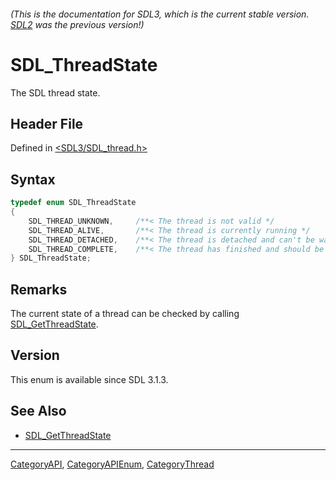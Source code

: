 ###### (This is the documentation for SDL3, which is the current stable version. [SDL2](https://wiki.libsdl.org/SDL2/) was the previous version!)
# SDL_ThreadState

The SDL thread state.

## Header File

Defined in [<SDL3/SDL_thread.h>](https://github.com/libsdl-org/SDL/blob/main/include/SDL3/SDL_thread.h)

## Syntax

```c
typedef enum SDL_ThreadState
{
    SDL_THREAD_UNKNOWN,     /**< The thread is not valid */
    SDL_THREAD_ALIVE,       /**< The thread is currently running */
    SDL_THREAD_DETACHED,    /**< The thread is detached and can't be waited on */
    SDL_THREAD_COMPLETE,    /**< The thread has finished and should be cleaned up with SDL_WaitThread() */
} SDL_ThreadState;
```

## Remarks

The current state of a thread can be checked by calling
[SDL_GetThreadState](SDL_GetThreadState).

## Version

This enum is available since SDL 3.1.3.

## See Also

- [SDL_GetThreadState](SDL_GetThreadState)

----
[CategoryAPI](CategoryAPI), [CategoryAPIEnum](CategoryAPIEnum), [CategoryThread](CategoryThread)

